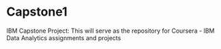 # Capstone1
IBM Capstone Project:
This will serve as the repository for Coursera - IBM Data Analytics assignments and projects
